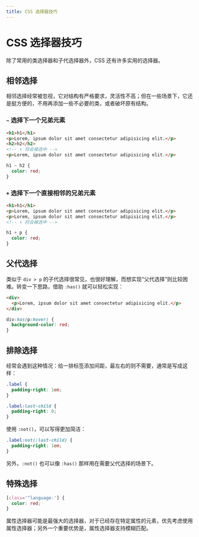 ```yaml
---
title: CSS 选择器技巧
---
```


# CSS 选择器技巧

除了常用的类选择器和子代选择器外，CSS 还有许多实用的选择器。

## 相邻选择

相邻选择经常被忽视，它对结构有严格要求，灵活性不高；但在一些场景下，它还是挺方便的，不用再添加一些不必要的类，或者破坏原有结构。

### `~` 选择下一个兄弟元素

```html
<h1>h1</h1>
<p>Lorem, ipsum dolor sit amet consectetur adipisicing elit.</p>
<h2>h2</h2>
<!-- ⬆️ 将会被选中 -->
<p>Lorem, ipsum dolor sit amet consectetur adipisicing elit.</p>
```

```css
h1 ~ h2 {
  color: red;
}
```

### `+` 选择下一个**直接相邻**的兄弟元素

```html
<h1>h1</h1>
<p>Lorem, ipsum dolor sit amet consectetur adipisicing elit.</p>
<p>Lorem, ipsum dolor sit amet consectetur adipisicing elit.</p>
<!-- ⬆️ 将会被选中 -->
```

```css
h1 + p {
  color: red;
}
```

## 父代选择

类似于 `div > p` 的子代选择很常见，也很好理解，而想实现“父代选择”则比较困难。转变一下思路，借助 `:has()` 就可以轻松实现：

```html
<div>
  <p>Lorem, ipsum dolor sit amet consectetur adipisicing elit.</p>
</div>
```

```css
div:has(p:hover) {
  background-color: red;
}
```

## 排除选择

经常会遇到这种情况：给一排标签添加间距，最左右的则不需要，通常是写成这样：

```css
.label {
  padding-right: 1em;
}

.label:last-child {
  padding-right: 0;
}
```

使用 `:not()`，可以写得更加简洁：

```css
.label:not(:last-child) {
  padding-right: 1em;
}
```

另外，`:not()` 也可以像 `:has()` 那样用在需要父代选择的场景下。

## 特殊选择

```css
[class='^language-'] {
  color: red;
}
```

属性选择器可能是最强大的选择器，对于已经存在特定属性的元素，优先考虑使用属性选择器；另外一个重要优势是，属性选择器支持模糊匹配。
